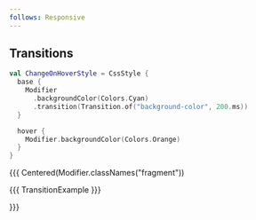 ```yaml
---
follows: Responsive
---
```


## Transitions

```kotlin 0|5|4,9|0 [code]
val ChangeOnHoverStyle = CssStyle {
  base {
    Modifier
      .backgroundColor(Colors.Cyan)
      .transition(Transition.of("background-color", 200.ms))
  }

  hover {
    Modifier.backgroundColor(Colors.Orange)
  }
}
```

{{{ Centered(Modifier.classNames("fragment"))

{{{ TransitionExample }}}

}}}
